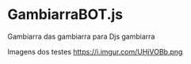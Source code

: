# GambiarraBOT.js
Gambiarra das gambiarra para Djs gambiarra

Imagens dos testes
https://i.imgur.com/UHjVOBb.png
